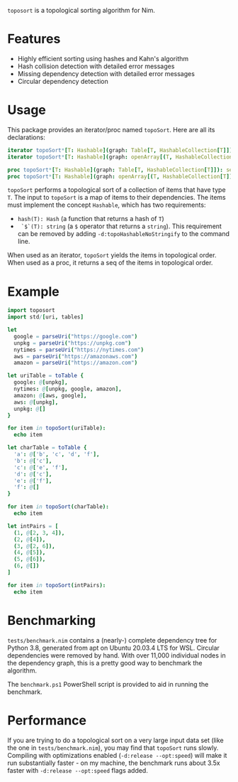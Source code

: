 `toposort` is a topological sorting algorithm for Nim.

# Features

- Highly efficient sorting using hashes and Kahn's algorithm
- Hash collision detection with detailed error messages
- Missing dependency detection with detailed error messages
- Circular dependency detection

# Usage

This package provides an iterator/proc named `topoSort`. Here are all its
declarations:

```nim
iterator topoSort*[T: Hashable](graph: Table[T, HashableCollection[T]]): T
iterator topoSort*[T: Hashable](graph: openArray[(T, HashableCollection[T])]): T

proc topoSort*[T: Hashable](graph: Table[T, HashableCollection[T]]): seq[T]
proc topoSort*[T: Hashable](graph: openArray[(T, HashableCollection[T])]): seq[T]
```

`topoSort` performs a topological sort of a collection of items that have type
`T`. The input to `topoSort` is a map of items to their dependencies. The items
must implement the concept `Hashable`, which has two requirements:

  - `hash(T): Hash` (a function that returns a hash of `T`)
  - `` `$`(T): string`` (a `$` operator that returns a `string`). This
    requirement can be removed by adding `-d:topoHashableNoStringify` to the
    command line.

When used as an iterator, `topoSort` yields the items in topological order.
When used as a proc, it returns a seq of the items in topological order.

# Example

```nim
import toposort
import std/[uri, tables]

let
  google = parseUri("https://google.com")
  unpkg = parseUri("https://unpkg.com")
  nytimes = parseUri("https://nytimes.com")
  aws = parseUri("https://amazonaws.com")
  amazon = parseUri("https://amazon.com")

let uriTable = toTable {
  google: @[unpkg],
  nytimes: @[unpkg, google, amazon],
  amazon: @[aws, google],
  aws: @[unpkg],
  unpkg: @[]
}

for item in topoSort(uriTable):
  echo item

let charTable = toTable {
  'a': @['b', 'c', 'd', 'f'],
  'b': @['c'],
  'c': @['e', 'f'],
  'd': @['c'],
  'e': @['f'],
  'f': @[]
}

for item in topoSort(charTable):
  echo item

let intPairs = [
  (1, @[2, 3, 4]),
  (2, @[4]),
  (3, @[2, 6]),
  (4, @[5]),
  (5, @[6]),
  (6, @[])
]

for item in topoSort(intPairs):
  echo item
```

# Benchmarking

`tests/benchmark.nim` contains a (nearly-) complete dependency tree for Python
3.8, generated from apt on Ubuntu 20.03.4 LTS for WSL. Circular dependencies
were removed by hand. With over 11,000 individual nodes in the dependency
graph, this is a pretty good way to benchmark the algorithm.

The `benchmark.ps1` PowerShell script is provided to aid in running the
benchmark.

# Performance

If you are trying to do a topological sort on a very large input data set (like
the one in `tests/benchmark.nim`), you may find that `topoSort` runs slowly.
Compiling with optimizations enabled (`-d:release --opt:speed`) will make
it run substantially faster - on my machine, the benchmark runs about 3.5x
faster with `-d:release --opt:speed` flags added.
